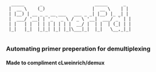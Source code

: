 ```ascii
  _____      _                    _____      _ 
 |  __ \    (_)                  |  __ \    | |
 | |__) | __ _ _ __ ___   ___ _ _| |__) |_ _| |
 |  ___/ '__| | '_ ` _ \ / _ \ '__|  ___/ _` | |
 | |   | |  | | | | | | |  __/ |  | |  | (_| | |
 |_|   |_|  |_|_| |_| |_|\___|_|  |_|   \__,_|_|
                                                
```

### Automating primer preperation for demultiplexing
#### Made to compliment cLweinrich/demux


